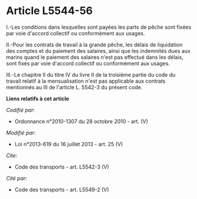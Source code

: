 # Article L5544-56

I.-Les conditions dans lesquelles sont payées les parts de pêche sont fixées par voie d'accord collectif ou conformément aux
usages. 

II.-Pour les contrats de travail à la grande pêche, les délais de liquidation des comptes et du paiement des salaires, ainsi
que les indemnités dues aux marins quand le paiement des salaires n'est pas effectué dans les délais, sont fixés par voie
d'accord collectif ou conformément aux usages. 

III.-Le chapitre II du titre IV du livre II de la troisième partie du code du travail relatif à la mensualisation n'est pas
applicable aux contrats mentionnés au III de l'article L. 5542-3 du présent code.

**Liens relatifs à cet article**

_Codifié par_:

  - Ordonnance n°2010-1307 du 28 octobre 2010 - art. (V)

_Modifié par_:

  - Loi n°2013-619 du 16 juillet 2013 - art. 25 (V)

_Cite_:

  - Code des transports - art. L5542-3 (V)

_Cité par_:

  - Code des transports - art. L5549-2 (V)
